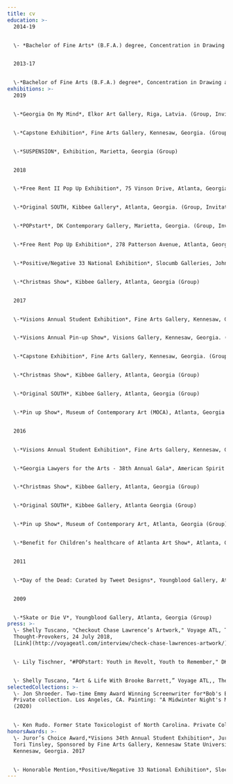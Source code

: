 ```yaml
---
title: cv
education: >-
  2014-19


  \- *Bachelor of Fine Arts* (B.F.A.) degree, Concentration in Drawing and Painting. School of Art & Design (SOAAD), Kennesaw State University, Kennesaw, GA. (Brooke Lawrence)


  2013-17


  \-*Bachelor of Fine Arts (B.F.A.) degree*, Concentration in Drawing and Painting. School of Art & Design, Kennesaw State University, Kennesaw, GA.
exhibitions: >-
  2019


  \-*Georgia On My Mind*, Elkor Art Gallery, Riga, Latvia. (Group, Invitational)


  \-*Capstone Exhibition*, Fine Arts Gallery, Kennesaw, Georgia. (Group)


  \-*SUSPENSION*, Exhibition, Marietta, Georgia (Group)


  2018


  \-*Free Rent II Pop Up Exhibition*, 75 Vinson Drive, Atlanta, Georgia. (Group, Invitational)


  \-*Original SOUTH, Kibbee Gallery*, Atlanta, Georgia. (Group, Invitational)


  \-*POPstart*, DK Contemporary Gallery, Marietta, Georgia. (Group, Invitational)


  \-*Free Rent Pop Up Exhibition*, 278 Patterson Avenue, Atlanta, Georgia. (Group, Invitational)


  \-*Positive/Negative 33 National Exhibition*, Slocumb Galleries, Johnson City, Tennessee. (Group, Juried)


  \-*Christmas Show*, Kibbee Gallery, Atlanta, Georgia (Group)


  2017


  \-*Visions Annual Student Exhibition*, Fine Arts Gallery, Kennesaw, Georgia. (Group, Juried)


  \-*Visions Annual Pin-up Show*, Visions Gallery, Kennesaw, Georgia. (Group)


  \-*Capstone Exhibition*, Fine Arts Gallery, Kennesaw, Georgia. (Group)


  \-*Christmas Show*, Kibbee Gallery, Atlanta, Georgia (Group)


  \-*Original SOUTH*, Kibbee Gallery, Atlanta, Georgia (Group)


  \-*Pin up Show*, Museum of Contemporary Art (MOCA), Atlanta, Georgia (Group)


  2016


  \-*Visions Annual Student Exhibition*, Fine Arts Gallery, Kennesaw, Georgia. (Group, Juried)


  \-*Georgia Lawyers for the Arts - 38th Annual Gala*, American Spirit Works, Atlanta, Georgia (Group, Invitational)


  \-*Christmas Show*, Kibbee Gallery, Atlanta, Georgia (Group)


  \-*Original SOUTH*, Kibbee Gallery, Atlanta Georgia (Group)


  \-*Pin up Show*, Museum of Contemporary Art, Atlanta, Georgia (Group)


  \-*Benefit for Children’s healthcare of Atlanta Art Show*, Atlanta, Georgia (Group)


  2011


  \-*Day of the Dead: Curated by Tweet Designs*, Youngblood Gallery, Atlanta, Georgia. (Group)


  2009


  \-*Skate or Die V*, Youngblood Gallery, Atlanta, Georgia (Group)
press: >-
  \- Shelly Tuscano, "Checkout Chase Lawrence’s Artwork," Voyage ATL, The
  Thought-Provokers, 24 July 2018,
  [Link](http://voyageatl.com/interview/check-chase-lawrences-artwork/)


  \- Lily Tischner, "#POPstart: Youth in Revolt, Youth to Remember," DK Contemporary Gallery, 14 June 2018, [Link](http://dkgallery.us/popstart-youth-in-revolt-youth-to-remember/)


  \- Shelly Tuscano, “Art & Life With Brooke Barrett,” Voyage ATL,, The Thought-Provokers, 11 September 2018, [Link](http://voyageatl.com/interview/art-life-brooke-barrett/)
selectedCollections: >-
  \- Jon Shroeder. Two-time Emmy Award Winning Screenwriter for*Bob's Burgers*.
  Private collection. Los Angeles, CA. Painting: "A Midwinter Night's Moon"
  (2020)


  \- Ken Rudo. Former State Toxicologist of North Carolina. Private Collection. Summerville, SC. Artwork: “Eschatos” (2017)
honorsAwards: >-
  \- Juror’s Choice Award,*Visions 34th Annual Student Exhibition*, Juried by
  Tori Tinsley, Sponsored by Fine Arts Gallery, Kennesaw State University,
  Kennesaw, Georgia. 2017


  \- Honorable Mention,*Positive/Negative 33 National Exhibition*, Slocumb Galleries, Johnson City, Tennessee. 2018
---
```

